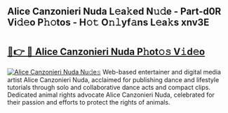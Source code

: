 ## Alice Canzonieri Nuda L𝚎a𝚔ed N𝚞𝚍e - Part-d0R Vi𝚍𝚎o P𝚑𝚘tos - H𝚘𝚝 O𝚗𝚕yf𝚊ns L𝚎a𝚔s xnv3E

# <h2><a href="http://kf3lpkh.oniu.top/?m=Alice+Canzonieri+Nuda">🔗👉 🔴 Alice Canzonieri Nuda P𝚑ot𝚘𝚜 V𝚒d𝚎o</a></h2>

[![Alice Canzonieri Nuda Nu𝚍e𝚜](https://i.imgur.com/0qMVB7G.gif)](http://kf3lpkh.oniu.top/?m=Alice+Canzonieri+Nuda)
Web-based entertainer and digital media artist Alice Canzonieri Nuda, acclaimed for publishing dance and lifestyle tutorials through solo and collaborative dance acts and compact clips. Dedicated animal rights advocate Alice Canzonieri Nuda, celebrated for their passion and efforts to protect the rights of animals.  
